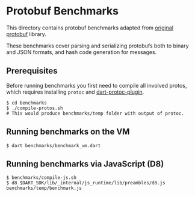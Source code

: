 # Protobuf Benchmarks

This directory contains protobuf benchmarks adapted from [original protobuf](
https://github.com/google/protobuf/tree/master/benchmarks) library.

These benchmarks cover parsing and serializing protobufs both to binary and
JSON formats, and hash code generation for messages.

## Prerequisites

Before running benchmarks you first need to compile all involved
protos, which requires installing `protoc` and
[dart-protoc-plugin](https://github.com/dart-lang/dart-protoc-plugin).

```console
$ cd benchmarks
$ ./compile-protos.sh
# This would produce benchmarks/temp folder with output of protoc.
```

## Running benchmarks on the VM

```
$ dart benchmarks/benchmark_vm.dart
```

## Running benchmarks via JavaScript (D8)

```
$ benchmarks/compile-js.sh
$ d8 $DART_SDK/lib/_internal/js_runtime/lib/preambles/d8.js benchmarks/temp/benchmark.js
```
